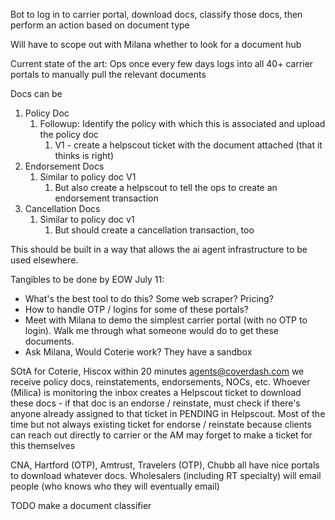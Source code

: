 Bot to log in to carrier portal, download docs, classify those docs, then perform an action based on document type

Will have to scope out with Milana whether to look for a document hub

Current state of the art: Ops once every few days logs into all 40+ carrier portals to manually pull the relevant documents

Docs can be
1. Policy Doc
	1. Followup: Identify the policy with which this is associated and upload the policy doc
		1. V1 - create a helpscout ticket with the document attached (that it thinks is right)
2. Endorsement Docs
	1. Similar to policy doc V1 
		1. But also create a helpscout to tell the ops to create an endorsement transaction
3. Cancellation Docs
	1. Similar to policy doc v1 
		1. But should create a cancellation transaction, too

This should be built in a way that allows the ai agent infrastructure to be used elsewhere. 

Tangibles to be done by EOW July 11:
- What's the best tool to do this? Some web scraper? Pricing? 
- How to handle OTP / logins for some of these portals?
- Meet with Milana to demo the simplest carrier portal (with no OTP to login). Walk me through what someone would do to get these documents. 
- Ask Milana, Would Coterie work? They have a sandbox 

SOtA for Coterie, Hiscox within 20 minutes agents@coverdash.com we receive policy docs, reinstatements, endorsements, NOCs, etc. Whoever (Milica) is monitoring the inbox creates a Helpscout ticket to download these docs - if that doc is an endorse / reinstate, must check if there's anyone already assigned to that ticket in PENDING in Helpscout. Most of the time but not always existing ticket for endorse / reinstate because clients can reach out directly to carrier or the AM may forget to make a ticket for this themselves

CNA, Hartford (OTP), Amtrust, Travelers (OTP), Chubb all have nice portals to download whatever docs. Wholesalers (including RT specialty) will email people (who knows who they will eventually email)

TODO make a document classifier